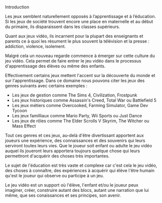 Introduction

Les jeux semblent naturellement opposés à l’apprentissage et à l’éducation. Si les jeux de société trouvent encore une place en maternelle et au début du primaire, ils disparaissent dans les classes supérieurs. 

Quant aux jeux vidéo, ils incarnent pour la plupart des enseignants et parents ce à quoi les résument le plus souvent la télévision et la presse : addiction, violence, isolement. 

Malgré cela un nouveau regarde commence à émerger sur cette culture du jeu vidéo. Cela permet de faire entrer le jeu vidéo dans le processus d'apprentissage des élèves ou même des enfants.

Effectivement certains jeux mettent l'accent sur la découverte du monde et sur l'apprentissage. 
Dans ce domaine nous pouvons citer les jeux des genres suivants avec certains exemples : 
- Les jeux de gestion comme The Sims 4, Civilization, Frostpunk
- Les jeux historiques comme Assassin's Creed, Total War ou Battlefield 5 
- Les jeux métiers comme Overcooked, Farming Simulator, Game Dev Tycoon
- Les jeux familliaux comme Mario Party, Wii Sports ou Just Dance
- Les jeux de rôles comme The Elder Scrolls V Skyrim, The Witcher ou Mass Effect

Tout ces genres et ces jeux, au-delà d'être divertissant apportent aux joueurs une expérience, des connaissances et des souvenirs qui leurs serviront toutes leurs vies. Que le joueur soit enfant ou adulte le jeu vidéo auquel ils joueront leurs apportera toujours quelque chose qui leurs permettront d'acquérir des choses très importantes.


Le sujet de l'éducation est très vaste et complexe car c'est cela le jeu vidéo, des choses à connaître, des expériences à acquérir qui élève l'être humain qu'est le joueur qui observe ou participe à un jeu.

Le jeu vidéo est un support où l'élève, l'enfant et/ou le joueur peux imaginer, créer, construire autant des blocs, autant une narration que lui même, que ses conaissances et ses principes, son avenir.